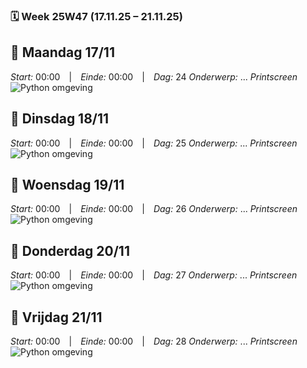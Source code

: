 ### 🗓️ Week 25W47 (17.11.25 – 21.11.25)

## 📅 Maandag 17/11
*Start:* 00:00 | *Einde:* 00:00 | *Dag:* 24
*Onderwerp:* ...
*Printscreen*
![Python omgeving](../images/oktober_2025/)

## 📅 Dinsdag 18/11
*Start:* 00:00 | *Einde:* 00:00 | *Dag:* 25 
*Onderwerp:* ...
*Printscreen*
![Python omgeving](../images/oktober_2025/)

## 📅 Woensdag 19/11
*Start:* 00:00 | *Einde:* 00:00 | *Dag:* 26 
*Onderwerp:* ...
*Printscreen*
![Python omgeving](../images/oktober_2025/)

## 📅 Donderdag 20/11
*Start:* 00:00 | *Einde:* 00:00 | *Dag:* 27
*Onderwerp:* ...
*Printscreen*
![Python omgeving](../images/oktober_2025/)

## 📅 Vrijdag 21/11
*Start:* 00:00 | *Einde:* 00:00 | *Dag:* 28
*Onderwerp:* ...
*Printscreen*
![Python omgeving](../images/oktober_2025/)
